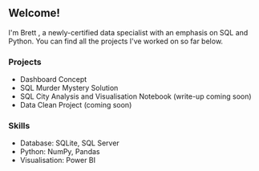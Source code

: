 ##  Welcome!

I'm Brett , a newly-certified data specialist with an emphasis on SQL and Python. You can find all the projects I've worked on so far below. 

### Projects
- Dashboard Concept 
- SQL Murder Mystery Solution
- SQL City Analysis and Visualisation Notebook (write-up coming soon)
- Data Clean Project (coming soon)


### Skills

- Database: SQLite, SQL Server
- Python: NumPy, Pandas
- Visualisation: Power BI
